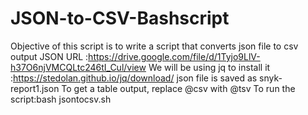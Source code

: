 # JSON-to-CSV-Bashscript
Objective of this script is to write a script that converts json file to csv output
JSON URL :https://drive.google.com/file/d/1Tyjo9LlV-h37O6njVMCQLtc246tI_Cul/view
We will be using jq to install it :https://stedolan.github.io/jq/download/
json file is saved as snyk-report1.json
To get a table output, replace @csv with @tsv
To run the script:bash jsontocsv.sh
